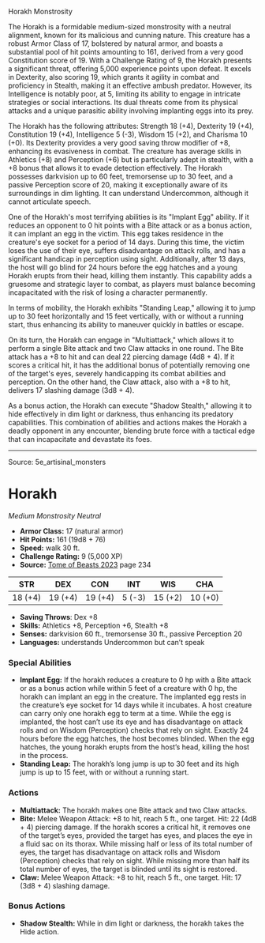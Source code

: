 <MonsterName/>Horakh</MonsterName>
<CreatureType/>Monstrosity</CreatureType>

<summary>The Horakh is a formidable medium-sized monstrosity with a neutral alignment, known for its malicious and cunning nature. This creature has a robust Armor Class of 17, bolstered by natural armor, and boasts a substantial pool of hit points amounting to 161, derived from a very good Constitution score of 19. With a Challenge Rating of 9, the Horakh presents a significant threat, offering 5,000 experience points upon defeat. It excels in Dexterity, also scoring 19, which grants it agility in combat and proficiency in Stealth, making it an effective ambush predator. However, its Intelligence is notably poor, at 5, limiting its ability to engage in intricate strategies or social interactions. Its dual threats come from its physical attacks and a unique parasitic ability involving implanting eggs into its prey.</summary>

<detail>

The Horakh has the following attributes: Strength 18 (+4), Dexterity 19 (+4), Constitution 19 (+4), Intelligence 5 (-3), Wisdom 15 (+2), and Charisma 10 (+0). Its Dexterity provides a very good saving throw modifier of +8, enhancing its evasiveness in combat. The creature has average skills in Athletics (+8) and Perception (+6) but is particularly adept in stealth, with a +8 bonus that allows it to evade detection effectively. The Horakh possesses darkvision up to 60 feet, tremorsense up to 30 feet, and a passive Perception score of 20, making it exceptionally aware of its surroundings in dim lighting. It can understand Undercommon, although it cannot articulate speech.

One of the Horakh's most terrifying abilities is its "Implant Egg" ability. If it reduces an opponent to 0 hit points with a Bite attack or as a bonus action, it can implant an egg in the victim. This egg takes residence in the creature's eye socket for a period of 14 days. During this time, the victim loses the use of their eye, suffers disadvantage on attack rolls, and has a significant handicap in perception using sight. Additionally, after 13 days, the host will go blind for 24 hours before the egg hatches and a young Horakh erupts from their head, killing them instantly. This capability adds a gruesome and strategic layer to combat, as players must balance becoming incapacitated with the risk of losing a character permanently.

In terms of mobility, the Horakh exhibits "Standing Leap," allowing it to jump up to 30 feet horizontally and 15 feet vertically, with or without a running start, thus enhancing its ability to maneuver quickly in battles or escape.

On its turn, the Horakh can engage in "Multiattack," which allows it to perform a single Bite attack and two Claw attacks in one round. The Bite attack has a +8 to hit and can deal 22 piercing damage (4d8 + 4). If it scores a critical hit, it has the additional bonus of potentially removing one of the target's eyes, severely handicapping its combat abilities and perception. On the other hand, the Claw attack, also with a +8 to hit, delivers 17 slashing damage (3d8 + 4).

As a bonus action, the Horakh can execute "Shadow Stealth," allowing it to hide effectively in dim light or darkness, thus enhancing its predatory capabilities. This combination of abilities and actions makes the Horakh a deadly opponent in any encounter, blending brute force with a tactical edge that can incapacitate and devastate its foes.</detail>



---

Source: 5e_artisinal_monsters

# Horakh

*Medium* *Monstrosity* *Neutral*

- **Armor Class:** 17 (natural armor)
- **Hit Points:** 161 (19d8 + 76)
- **Speed:** walk 30 ft.
- **Challenge Rating:** 9 (5,000 XP)
- **Source:** [Tome of Beasts 2023](https://koboldpress.com/kpstore/product/tome-of-beasts-1-2023-edition/) page 234

| STR | DEX | CON | INT | WIS | CHA |
| --- | --- | --- | --- | --- | --- |
| 18 (+4) | 19 (+4) | 19 (+4) | 5 (-3) | 15 (+2) | 10 (+0) |

- **Saving Throws**: Dex +8
- **Skills:** Athletics +8, Perception +6, Stealth +8
- **Senses:** darkvision 60 ft., tremorsense 30 ft., passive Perception 20
- **Languages:** understands Undercommon but can’t speak

### Special Abilities

- **Implant Egg:** If the horakh reduces a creature to 0 hp with a Bite attack or as a bonus action while within 5 feet of a creature with 0 hp, the horakh can implant an egg in the creature. The implanted egg rests in the creature’s eye socket for 14 days while it incubates. A host creature can carry only one horakh egg to term at a time. While the egg is implanted, the host can’t use its eye and has disadvantage on attack rolls and on Wisdom (Perception) checks that rely on sight. Exactly 24 hours before the egg hatches, the host becomes blinded. When the egg hatches, the young horakh erupts from the host’s head, killing the host in the process.
- **Standing Leap:** The horakh’s long jump is up to 30 feet and its high jump is up to 15 feet, with or without a running start.

### Actions

- **Multiattack:** The horakh makes one Bite attack and two Claw attacks.
- **Bite:** Melee Weapon Attack: +8 to hit, reach 5 ft., one target. Hit: 22 (4d8 + 4) piercing damage. If the horakh scores a critical hit, it removes one of the target’s eyes, provided the target has eyes, and places the eye in a fluid sac on its thorax. While missing half or less of its total number of eyes, the target has disadvantage on attack rolls and Wisdom (Perception) checks that rely on sight. While missing more than half its total number of eyes, the target is blinded until its sight is restored.
- **Claw:** Melee Weapon Attack: +8 to hit, reach 5 ft., one target. Hit: 17 (3d8 + 4) slashing damage.

### Bonus Actions

- **Shadow Stealth:** While in dim light or darkness, the horakh takes the Hide action.


